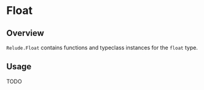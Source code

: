 # Float

## Overview

`Relude.Float` contains functions and typeclass instances for the `float` type.

## Usage

TODO